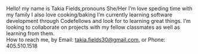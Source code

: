 Hello! my name is Takia Fields,pronouns She/Her
I’m love speding time with my family I also love cooking/baking
I’m currently learning software development through Codefellows and look for to learning great things.
I’m looking to collaborate on projects with my fellow classmates as well as learning from them.      
How to reach me, by Email: takia.fields30@gmail.com, or Phone: 405.510.1518
